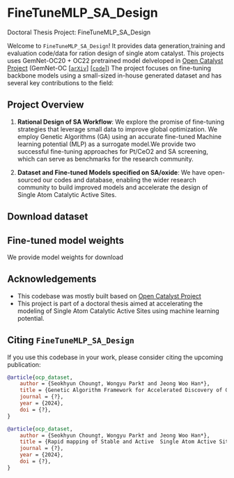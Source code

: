 # FineTuneMLP_SA_Design
Doctoral Thesis Project: FineTuneMLP_SA_Design

Welcome to `FineTuneMLP_SA_Design`! 
It provides data generation,training and evaluation code/data for ration design of single atom catalyst. This projects uses GemNet-OC20 + OC22 pretrained model delveloped in [Open Catalyst Project](https://opencatalystproject.org/) (GemNet-OC [[`arXiv`](https://arxiv.org/abs/2204.02782)] [[`code`](https://github.com/Open-Catalyst-Project/ocp/tree/main/ocpmodels/models/gemnet_oc)])
The project focuses on fine-tuning backbone models using a small-sized in-house generated dataset and has several key contributions to the field:

## Project Overview

1. **Rational Design of SA Workflow**: We explore the promise of fine-tuning strategies that leverage small data to improve global optimization. We employ Genetic Algorithms (GA) using an accurate fine-tuned Machine learning potential (MLP) as a surrogate model.We provide two successful fine-tuning approaches for Pt/CeO2 and SA screening, which can serve as benchmarks for the research community.

2. **Dataset and Fine-tuned Models specified on SA/oxide**: We have open-sourced our codes and database, enabling the wider research community to build improved models and accelerate the design of Single Atom Catalytic Active Sites. 


## Download dataset


## Fine-tuned model weights

We provide model weights for download

## Acknowledgements

- This codebase was mostly built based on [Open Catalyst Project](https://opencatalystproject.org/) 
- This project is part of a doctoral thesis aimed at accelerating the modeling of Single Atom Catalytic Active Sites using machine learning potential. 


## Citing `FineTuneMLP_SA_Design`

If you use this codebase in your work, please consider citing the upcoming publication:

```bibtex
@article{ocp_dataset,
    author = {Seokhyun Choung†, Wongyu Park† and Jeong Woo Han*},
    title = {Genetic Algorithm Framework for Accelerated Discovery of Global Minimum Configurations of Pt/CeO2 Catalytic Active Site Using Machine Learning Potential},
    journal = {?},
    year = {2024},
    doi = {?},
}
```
```bibtex
@article{ocp_dataset,
    author = {Seokhyun Choung†, Wongyu Park† and Jeong Woo Han*},
    title = {Rapid mapping of Stable and Active  Single Atom Active Site Motifs Accelerated by MLP based Automated Workflow},
    journal = {?},
    year = {2024},
    doi = {?},
}
```
